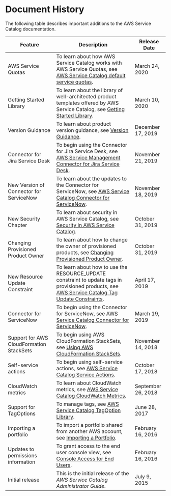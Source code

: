 # Document History<a name="history"></a>

The following table describes important additions to the AWS Service Catalog documentation\.


| Feature | Description | Release Date | 
| --- | --- | --- | 
| AWS Service Quotas | To learn about how AWS Service Catalog works with AWS Service Quotas, see [AWS Service Catalog default service quotas](limits.md)\. | March 24, 2020 | 
| Getting Started Library | To learn about the library of well\-architected product templates offered by AWS Service Catalog, see [Getting Started Library](getting-started-library.md)\. | March 10, 2020 | 
| Version Guidance | To learn about product version guidance, see [Version Guidance](managing-versions.md#version-guidance)\. | December 17, 2019 | 
| Connector for Jira Service Desk | To begin using the Connector for Jira Service Desk, see [AWS Service Management Connector for Jira Service Desk](integrations-jiraservicedesk.md)\. | November 21, 2019 | 
| New Version of Connector for ServiceNow | To learn about the updates to the Connector for ServiceNow, see [AWS Service Catalog Connector for ServiceNow](integrations-servicenow.md)\. | November 18, 2019 | 
| New Security Chapter | To learn about security in AWS Service Catalog, see [Security in AWS Service Catalog](security.md)\. | October 31, 2019 | 
| Changing Provisioned Product Owner | To learn about how to change the owner of provisioned products, see [Changing Provisioned Product Owner](change-pp-owner.md)\. | October 31, 2019 | 
| New Resource Update Constraint | To learn about how to use the RESOURCE\_UPDATE constraint to update tags in provisioned products, see [AWS Service Catalog Tag Update Constraints](constraints-resourceupdate.md)\. | April 17, 2019 | 
| Connector for ServiceNow | To begin using the Connector for ServiceNow, see [AWS Service Catalog Connector for ServiceNow](integrations-servicenow.md)\. | March 19, 2019 | 
| Support for AWS CloudFormation StackSets | To begin using AWS CloudFormation StackSets, see [Using AWS CloudFormation StackSets](using-stacksets.md)\. | November 14, 2018 | 
| Self\-service actions | To begin using self\-service actions, see [AWS Service Catalog Service Actions](using-service-actions.md)\. | October 17, 2018 | 
| CloudWatch metrics | To learn about CloudWatch metrics, see [AWS Service Catalog CloudWatch Metrics](cloudwatch-metrics.md)\. | September 26, 2018 | 
| Support for TagOptions | To manage tags, see [AWS Service Catalog TagOption Library](tagoptions.md)\. | June 28, 2017 | 
| Importing a portfolio | To import a portfolio shared from another AWS account, see [Importing a Portfolio](catalogs_portfolios_sharing.md#catalogs_portfolios_sharing_importing)\. | February 16, 2016 | 
| Updates to permissions information | To grant access to the end user console view, see [Console Access for End Users](controlling_access.md#permissions-end-users-console)\. | February 16, 2016 | 
|  Initial release  |  This is the initial release of the *AWS Service Catalog Administrator Guide*\.  |  July 9, 2015  | 